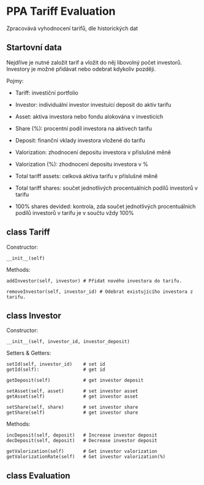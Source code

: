 # PPA Tariff Evaluation
Zpracovává vyhodnocení tarifů, dle historických dat

## Startovní data
Nejdříve je nutné založit tarif a vložit do něj libovolný počet investorů. Investory je možné přidávat nebo odebrat kdykoliv později.


Pojmy:
- Tariff: investiční portfolio
- Investor: individuální investor investuící deposit do aktiv tarifu
- Asset: aktiva investora nebo fondu alokována v investicích
- Share (%): procentní podíl investora na aktivech tarifu
- Deposit: finanční vklady investora vložené do tarifu
- Valorization: zhodnocení depositu investora v příslušné měně
- Valorization (%): zhodnocení depositu investora v %

- Total tariff assets: celková aktiva tarifu v příslušné měně
- Total tariff shares: součet jednotlivých procentuálních podílů investorů v tarifu
- 100% shares devided: kontrola, zda součet jednotlivých procentuálních podílů investorů v tarifu je v součtu vždy 100%

## class Tariff

Constructor:
```
__init__(self)
```

Methods:
```
addInvestor(self, investor) # Přidat nového investora do tarifu.
```
```
removeInvestor(self, investor_id) # Odebrat existujícího investora z tarifu.
```


## class Investor

Constructor:
```
__init__(self, investor_id, investor_deposit)
```

Setters & Getters:
```
setId(self, investor_id)    # set id
getId(self):                # get id

getDeposit(self)            # get investor deposit

setAsset(self, asset)       # set investor asset
getAsset(self)              # get investor asset

setShare(self, share)       # set investor share
getShare(self)              # get investor share
```
Methods:
```
incDeposit(self, deposit)   # Increase investor deposit
decDeposit(self, deposit)   # Decrease investor deposit
```
```
getValorization(self)       # Get investor valorization
getValorizationRate(self)   # Get investor valorization(%)
```

## class Evaluation